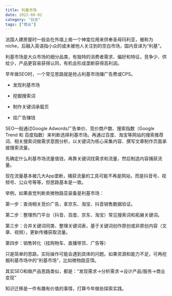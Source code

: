 ```yaml
---
title: 利基市场
date: 2022-08-02
category: "日志"
tags: ["商业"]
---
```

法国人建房屋时一般会在外墙上凿一个神龛位用来供奉圣母玛利亚，被称为niche，后融入英语指小众的或未被他人关注到的空白市场，国内音译为“利基”。

利基市场是大众市场的细分品类，有独特的消费者需求、偏好和特征，竞争少、供给少，产品更容易获得认同，有机会形成垄断获得高利润。

早年做SEO时，一个常见思路就是抢占利基市场赚广告费或CPS。

-   发现利基市场
    

-   挖掘搜索词
    

-   制作关键词承载页
    

-   挂广告赚钱
    

SEO一般通过Google Adwords广告单价、竞价商户数、搜索指数（Google Trend 和 百度指数）来判断选择利基市场。再通过百度、淘宝等网站的搜索推荐词、相关搜索词做需求意图分析，以关键词为核心采集内容、撰写文章制作页面承接搜索流量。

先确定什么利基市场流量值钱，再靠关键词找需求和流量，然后制造内容捕获流量。

现在流量基本被几大App垄断，捕获流量的工具可能不再是网站，而是抖音号、视频号、公众号等等，但思路基本是一致。

举例，如果直觉判断卖微物路亚装备是利基市场：

第一步：查询相关竞价广告，拿京东、淘宝、抖音销售数据验证。

第二步：整理热门平台（抖音、百度、京东、淘宝）常见搜索词和拓展关键词。

第三步：合并关键词同类、整理关键词表，基于关键词创作原创或非原创内容（文章、视频），更新传播获取流量。

第四步：销售转化（挂购物车、直播带货、广告等）

只是简单的思路，实际操作可能会遇到具体的问题。如果资源和能力不足，可再挖掘利基市场中的“利基市场”，比如微物路亚饵。

其实SEO和做产品思路类似，都是：“发现需求->分析需求->设计产品/服务->商业变现”

知识迁移是一件有趣有价值的事情，打算今年做些探索实践。